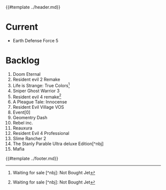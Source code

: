 {{#template ../header.md}}

# Current

- Earth Defense Force 5

# Backlog

1. Doom Eternal
2. Resident evil 2 Remake
3. Life is Strange: True Colors[^wfs]
4. Sniper Ghost Warrior 3
5. Resident evil 4 remake[^wfs]
6. A Pleague Tale: Innocense
7. Resident Evil Village VOS
8. Event\[0\]
9. Geomentry Dash
10. Rebel inc.
11. Reauxura
12. Resident Evil 4 Professional
13. Slime Rancher 2
14. The Stanly Parable Ultra deluxe Edition[^nbj]
15. Mafia

[^wfs]: Waiting for sale [^nbj]: Not Bought Jet

{{#template ../footer.md}}
